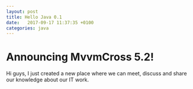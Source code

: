 ```yaml
---
layout: post
title: Hello Java 0.1
date:   2017-09-17 11:37:35 +0100
categories: java
---
```


# Announcing MvvmCross 5.2!

Hi guys, I just created a new place where we can meet, discuss and share our knowledge about our IT work.
